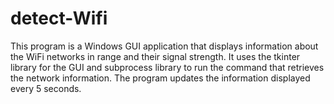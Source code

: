 # detect-Wifi
This program is a Windows GUI application that displays information about the WiFi networks in range and their signal strength. It uses the tkinter library for the GUI and subprocess library to run the command that retrieves the network information. The program updates the information displayed every 5 seconds.

